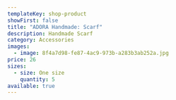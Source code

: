 ```yaml
---
templateKey: shop-product
showFirst: false
title: "ADORA Handmade: Scarf"
description: Handmade Scarf
category: Accessories
images:
  - image: 8f4a7d98-fe87-4ac9-973b-a283b3ab252a.jpg
price: 26
sizes:
  - size: One size
    quantity: 5
available: true
---
```

